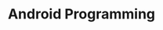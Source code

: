 ---
title: "Android Programming"
layout: category
permalink: /categories/android_programming/
author_profile: true
taxonomy: Android_Programming
sidebar:
  nav: "categories"
---